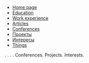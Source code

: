 <!-- docs/_sidebar.md -->

* [Home page](../README.md)
* [Education](education.md)
* [Work experience](work.md)
* [Articles](articles.md)
* [Conferences](conf.md)
* [Проекты](projects.md)
* [Интересы](interests.md)
* [Things](thing.md)


. . . . Conferences. Projects. Interests.
